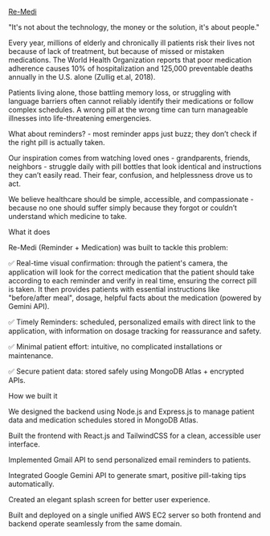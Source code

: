 [Re-Medi](https://devpost.com/software/re-medi)

"It's not about the technology, the money or the solution, it's about people."

Every year, millions of elderly and chronically ill patients risk their lives not because of lack of treatment, but because of missed or mistaken medications. The World Health Organization reports that poor medication adherence causes 10% of hospitalization and 125,000 preventable deaths annually in the U.S. alone (Zullig et.al, 2018).

Patients living alone, those battling memory loss, or struggling with language barriers often cannot reliably identify their medications or follow complex schedules. A wrong pill at the wrong time can turn manageable illnesses into life-threatening emergencies.

What about reminders? - most reminder apps just buzz; they don’t check if the right pill is actually taken.

Our inspiration comes from watching loved ones - grandparents, friends, neighbors - struggle daily with pill bottles that look identical and instructions they can’t easily read. Their fear, confusion, and helplessness drove us to act.

We believe healthcare should be simple, accessible, and compassionate - because no one should suffer simply because they forgot or couldn’t understand which medicine to take.

What it does

Re-Medi (Reminder + Medication) was built to tackle this problem:

✅ Real-time visual confirmation: through the patient's camera, the application will look for the correct medication that the patient should take according to each reminder and verify in real time, ensuring the correct pill is taken. It then provides patients with essential instructions like "before/after meal", dosage, helpful facts about the medication (powered by Gemini API).

✅ Timely Reminders: scheduled, personalized emails with direct link to the application, with information on dosage tracking for reassurance and safety.

✅ Minimal patient effort: intuitive, no complicated installations or maintenance.

✅ Secure patient data: stored safely using MongoDB Atlas + encrypted APIs.

How we built it

We designed the backend using Node.js and Express.js to manage patient data and medication schedules stored in MongoDB Atlas.

Built the frontend with React.js and TailwindCSS for a clean, accessible user interface.


Implemented Gmail API to send personalized email reminders to patients.

Integrated Google Gemini API to generate smart, positive pill-taking tips automatically.

Created an elegant splash screen for better user experience.

Built and deployed on a single unified AWS EC2 server so both frontend and backend operate seamlessly from the same domain.
